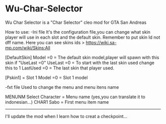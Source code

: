 # Wu-Char-Selector
Wu Char Selector is a "Char Selector" cleo mod for GTA San Andreas

How to use:
-Ini file
It's the configuration file,you can change what skin player will use in each slot and the default skin.
Remember to put skin Id not dff name. Here you can see skins ids > https://wiki.sa-mp.com/wiki/Skins:All

[DefaultSkin]
Model =0          = The default skin model,player will spawn with this skin if "UseLast =0"
UseLast =0        = To start with the last skin used change this to 1
LastUsed =0       = The last skin that player used.

[Pskin1]          = Slot 1
Model =0          = Slot 1 model

-fxt file
Used to change the menu and menu itens name

MENUNM Select Character         = Menu name   (yes,you can translate it to indonesian...)
CHAR1 Sabo                      = First menu item name

-------------------------------------------------------------------------------------------------------------------
I'll update the mod when I learn how to creat a checkpoint...
